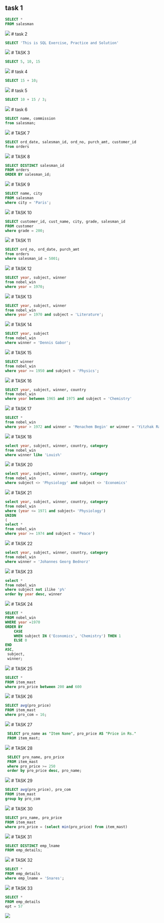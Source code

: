## task 1

```sql
SELECT *
FROM salesman
```


<img src="pictures/Снимок экрана от 2023-02-25 20-55-08.png">
# task 2

```sql
SELECT 'This is SQL Exercise, Practice and Solution'
```


<img src="pictures/Снимок экрана от 2023-02-25 20-44-09.png">
# TASK 3

```sql
SELECT 5, 10, 15
```


<img src="pictures/Снимок экрана от 2023-02-25 20-53-07.png">
# task 4

```sql
SELECT 15 + 10;
```


<img src="pictures/Снимок экрана от 2023-02-26 12-32-05.png">
# task 5

```sql
SELECT 10 + 15 / 3;
```


<img src="pictures/Снимок экрана от 2023-02-26 12-49-42.png">
# task 6

```sql
SELECT name, commission
from salesman;
```


<img src="pictures/Снимок экрана от 2023-02-26 12-54-15.png">
# TASK 7

```sql
SELECT ord_date, salesman_id, ord_no, purch_amt, customer_id
from orders

```


<img src="pictures/Снимок экрана от 2023-02-26 13-05-39.png">
# TASK 8

```sql
SELECT DISTINCT salesman_id
FROM orders
ORDER BY salesman_id;
```


<img src="pictures/Снимок экрана от 2023-02-26 13-27-16.png">
# TASK 9

```sql
SELECT name, city
FROM salesman
where city = 'Paris';
```


<img src="pictures/Снимок экрана от 2023-02-26 13-36-51.png">
# TASK 10

```sql
SELECT customer_id, cust_name, city, grade, salesman_id
FROM customer
where grade = 200;
```


<img src="pictures/Снимок экрана от 2023-02-26 13-42-09.png">
# TASK 11

```sql
SELECT ord_no, ord_date, purch_amt
from orders
where salesman_id = 5001;
```


<img src="pictures/Снимок экрана от 2023-02-26 13-46-02.png">
# TASK 12

```sql
SELECT year, subject, winner
from nobel_win
where year = 1970;
```


<img src="pictures/Снимок экрана от 2023-02-26 13-50-32.png">
# TASK 13

```sql
SELECT year, subject, winner
from nobel_win
where year = 1970 and subject = 'Literature';
```


<img src="pictures/Снимок экрана от 2023-02-26 13-53-30.png">
# TASK 14

```sql
SELECT year, subject
from nobel_win
where winner = 'Dennis Gabor';
```


<img src="pictures/Снимок экрана от 2023-02-26 13-56-23.png">
# TASK 15

```sql
SELECT winner
from nobel_win
where year >= 1950 and subject = 'Physics';
```


<img src="pictures/Снимок экрана от 2023-02-26 14-01-31.png">
# TASK 16

```sql
SELECT year, subject, winner, country
from nobel_win
where year between 1965 and 1975 and subject = 'Chemistry'
```


<img src="pictures/Снимок экрана от 2023-02-26 14-07-32.png">
# TASK 17

```sql
SELECT *
from nobel_win
where year > 1972 and winner = 'Menachem Begin' or winner = 'Yitzhak Rabin';
```


<img src="pictures/Снимок экрана от 2023-02-26 14-22-50.png">
# TASK 18

```sql
select year, subject, winner, country, category
from nobel_win
where winner like 'Louis%'
```


<img src="pictures/Снимок экрана от 2023-02-26 14-32-29.png">
# TASK 20

```sql
select year, subject, winner, country, category
from nobel_win
where subject <> 'Physiology' and subject <> 'Economics' 
```


<img src="pictures/Снимок экрана от 2023-02-26 14-41-15.png">
# TASK 21

```sql
select year, subject, winner, country, category
from nobel_win
where (year <= 1971 and subject= 'Physiology')
UNION
(
select *
from nobel_win
where year >= 1974 and subject = 'Peace')
```


<img src="pictures/Снимок экрана от 2023-02-26 14-50-26.png">
# TASK 22

```sql
select year, subject, winner, country, category
from nobel_win
where winner = 'Johannes Georg Bednorz'
```


<img src="pictures/Снимок экрана от 2023-02-26 14-55-11.png">
# TASK 23

```sql
select *
from nobel_win
where subject not ilike 'p%'
order by year desc, winner
```


<img src="pictures/Снимок экрана от 2023-02-26 15-00-13.png">
# TASK 24

```sql
SELECT *
FROM nobel_win
WHERE year =1970
ORDER BY
    CASE
    WHEN subject IN ('Economics', 'Chemistry') THEN 1
    ELSE 0
END
ASC,
 subject,
 winner;
```


<img src="pictures/Снимок экрана от 2023-02-26 15-32-44.png">
# TASK 25

```sql
SELECT *
FROM item_mast
where pro_price between 200 and 600
```


<img src="pictures/Снимок экрана от 2023-02-26 15-38-29.png">
# TASK 26

```sql
SELECT avg(pro_price)
FROM item_mast
where pro_com = 16;
```


<img src="pictures/Снимок экрана от 2023-02-26 15-47-51.png">
# TASK 27

```sql
 SELECT pro_name as "Item Name", pro_price AS "Price in Rs."
 FROM item_mast;
```


<img src="pictures/Снимок экрана от 2023-02-26 15-51-45.png">
# TASK 28

```sql
 SELECT pro_name, pro_price
 FROM item_mast
 where pro_price >= 250
 order by pro_price desc, pro_name;
```


<img src="pictures/Снимок экрана от 2023-02-26 15-59-11.png">
# TASK 29

```sql
SELECT avg(pro_price), pro_com
FROM item_mast
group by pro_com 
```


<img src="pictures/Снимок экрана от 2023-02-26 16-07-23.png">
# TASK 30

```sql
SELECT pro_name, pro_price
FROM item_mast
where pro_price = (select min(pro_price) from item_mast)
```


<img src="pictures/Снимок экрана от 2023-02-26 16-15-21.png">
# TASK 31

```sql
SELECT DISTINCT emp_lname
FROM emp_details;

```


<img src="pictures/Снимок экрана от 2023-02-26 16-20-18.png">
# TASK 32

```sql
SELECT *
FROM emp_details
where emp_lname = 'Snares';
```


<img src="pictures/Снимок экрана от 2023-02-26 16-24-30.png">
# TASK 33

```sql
SELECT *
FROM emp_details
ept = 57
```
<img src="pictures/Снимок экрана от 2023-02-26 16-27-51.png">